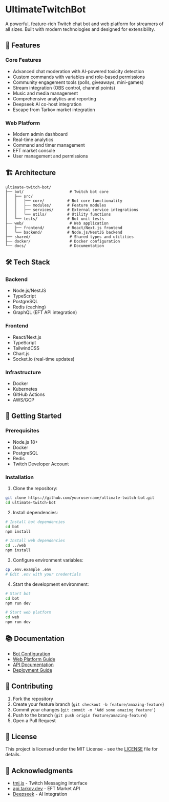 # UltimateTwitchBot

A powerful, feature-rich Twitch chat bot and web platform for streamers of all sizes. Built with modern technologies and designed for extensibility.

## 🚀 Features

### Core Features
- Advanced chat moderation with AI-powered toxicity detection
- Custom commands with variables and role-based permissions
- Community engagement tools (polls, giveaways, mini-games)
- Stream integration (OBS control, channel points)
- Music and media management
- Comprehensive analytics and reporting
- Deepseek AI co-host integration
- Escape from Tarkov market integration

### Web Platform
- Modern admin dashboard
- Real-time analytics
- Command and timer management
- EFT market console
- User management and permissions

## 🏗 Architecture

```
ultimate-twitch-bot/
├── bot/                    # Twitch bot core
│   ├── src/
│   │   ├── core/          # Bot core functionality
│   │   ├── modules/       # Feature modules
│   │   ├── services/      # External service integrations
│   │   └── utils/         # Utility functions
│   └── tests/             # Bot unit tests
├── web/                    # Web application
│   ├── frontend/          # React/Next.js frontend
│   └── backend/           # Node.js/NestJS backend
├── shared/                 # Shared types and utilities
├── docker/                 # Docker configuration
└── docs/                   # Documentation
```

## 🛠 Tech Stack

### Backend
- Node.js/NestJS
- TypeScript
- PostgreSQL
- Redis (caching)
- GraphQL (EFT API integration)

### Frontend
- React/Next.js
- TypeScript
- TailwindCSS
- Chart.js
- Socket.io (real-time updates)

### Infrastructure
- Docker
- Kubernetes
- GitHub Actions
- AWS/GCP

## 🚀 Getting Started

### Prerequisites
- Node.js 18+
- Docker
- PostgreSQL
- Redis
- Twitch Developer Account

### Installation

1. Clone the repository:
```bash
git clone https://github.com/yourusername/ultimate-twitch-bot.git
cd ultimate-twitch-bot
```

2. Install dependencies:
```bash
# Install bot dependencies
cd bot
npm install

# Install web dependencies
cd ../web
npm install
```

3. Configure environment variables:
```bash
cp .env.example .env
# Edit .env with your credentials
```

4. Start the development environment:
```bash
# Start bot
cd bot
npm run dev

# Start web platform
cd web
npm run dev
```

## 📚 Documentation

- [Bot Configuration](docs/bot-configuration.md)
- [Web Platform Guide](docs/web-platform.md)
- [API Documentation](docs/api.md)
- [Deployment Guide](docs/deployment.md)

## 🤝 Contributing

1. Fork the repository
2. Create your feature branch (`git checkout -b feature/amazing-feature`)
3. Commit your changes (`git commit -m 'Add some amazing feature'`)
4. Push to the branch (`git push origin feature/amazing-feature`)
5. Open a Pull Request

## 📝 License

This project is licensed under the MIT License - see the [LICENSE](LICENSE) file for details.

## 🙏 Acknowledgments

- [tmi.js](https://github.com/tmijs/tmi.js) - Twitch Messaging Interface
- [api.tarkov.dev](https://api.tarkov.dev/) - EFT Market API
- [Deepseek](https://deepseek.com) - AI Integration 